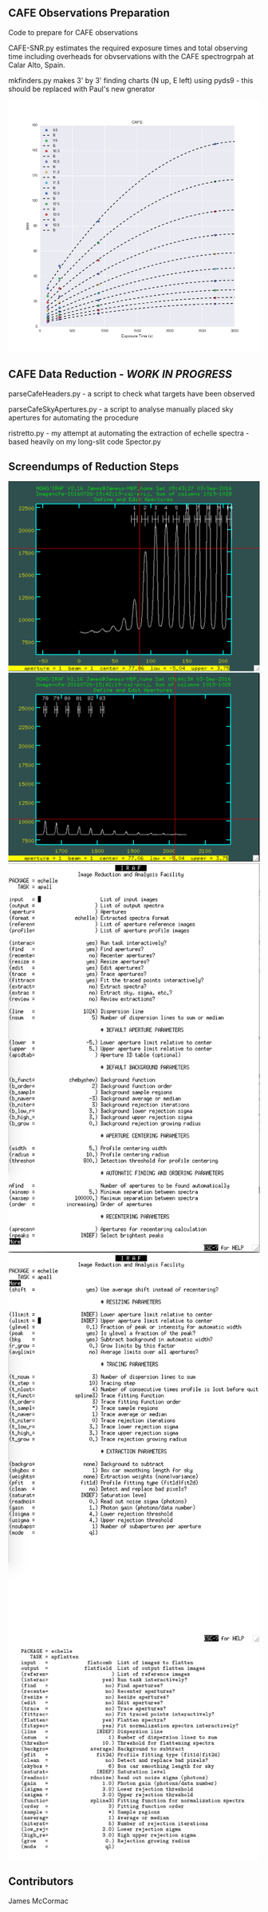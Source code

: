 CAFE Observations Preparation
-----------------------------

Code to prepare for CAFE observations

CAFE-SNR.py estimates the required exposure times and total
observing time including overheads for obvservations with the
CAFE spectrogrpah at Calar Alto, Spain.

mkfinders.py makes 3' by 3' finding charts (N up, E left)
using pyds9 - this should be replaced with Paul's new gnerator

![CAFE SNR](img/cafe-snr.png)

CAFE Data Reduction - *WORK IN PROGRESS*
----------------------------------------

parseCafeHeaders.py - a script to check what targets have been observed

parseCafeSkyApertures.py - a script to analyse manually placed sky apertures for automating the procedure

ristretto.py - my attempt at automating the extraction of echelle spectra - based heavily on my long-slit code Spector.py

Screendumps of Reduction Steps
-------------------------------

![first orders](img/first_orders.png)
![last orders](img/last_orders.png)
![order ID settings 1](img/order_id_apall_1.png)
![order ID settings 2 ](img/order_id_apall_2.png)
![apflatten settings](img/apflatten.png)

Contributors
------------

James McCormac
